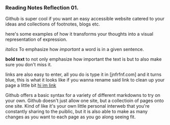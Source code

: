 ### Reading Notes Reflection 01.

Github is super cool if you want an easy accessible website catered to your ideas and collections of footnotes, blogs etc.

here's some examples of how it transforms your thoughts into a visual representation of expression. 

_italics_ To emphasize how _important_ a word is in a given sentence. 

**bold text** to not only emphasize how important the text is but to also make sure you don't miss it. 

links are also easy to enter, all you do is type it in [jnfrfnf.com] and it turns blue, this is what it looks like if you wanna rename said  link to clean up your page a little bit [hi im link](https://hiimlink.com)

Github offers a basic syntax for a variety of different markdowns to try on your own. 
Github doesn't just allow one site, but a collectioin of pages onto one site. Kind of like it's your own little personal interweb that you're constantly sharing to the puiblic, but it is also able to make as many changes as you want to each page as you go along seeing fit. 

